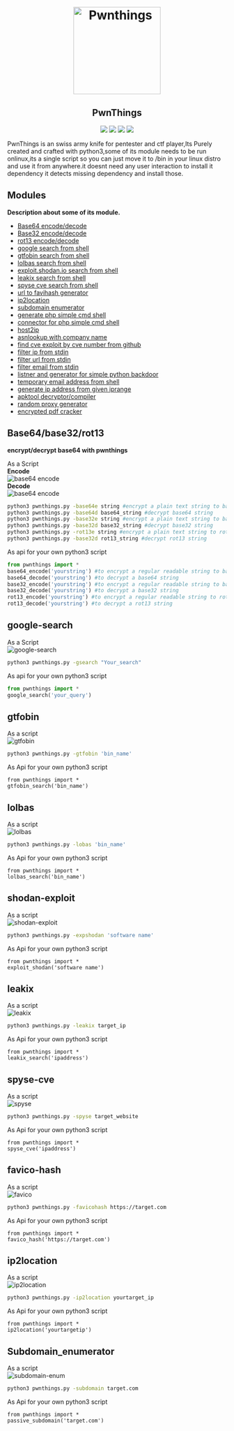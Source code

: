 <h1 align="center">
  <br>
  <a href="https://github.com/system00-security/pwnthings"><img src="https://i.ibb.co/NpTQHX6/S-T-T-2.png" width="200px" alt="Pwnthings"></a>
</h1>

<h2 align="center">PwnThings</h2>
<p align="center">
<a href="https://github.com/joyghoshs/pwnthings/issues"><img src="https://img.shields.io/badge/contributions-welcome-brightgreen.svg?style=flat"></a>
<a href="https://twitter.com/0xjoyghosh"><img src="https://img.shields.io/twitter/follow/0xjoyghosh.svg?logo=twitter"></a>
<a href="https://github.com/joyghoshs/security-testing-toolkit"><img src="https://img.shields.io/crates/l/security"></a>
<a href="https://system00-security.github.io"><img src="https://img.shields.io/badge/Under_Devlopment-Project-orange"></a>

  </p>
  
PwnThings is an swiss army knife for pentester and ctf player,Its Purely created and crafted with python3,some of its module needs to be run onlinux,its a single script so you can just move it to /bin in your linux distro and use it from anywhere.it doesnt need any user interaction to install it dependency it detects missing dependency and install those.

## Modules
**Description about some of its module.**
* [Base64 encode/decode](#base64base32rot13)
* [Base32 encode/decode](#base64base32rot13)
* [rot13  encode/decode](#base64base32rot13)
* [google search from shell](#google-search)
* [gtfobin search from shell](#gtfobin)
* [lolbas search from shell](#lolbas)
* [exploit.shodan.io search from shell](#shodan-exploit)
* [leakix search from shell](#leakix)
* [spyse cve search from shell](#spyse-cve)
* [url to favihash generator](#favico-hash)
* [ip2location](#ip2location)
* [subdomain enumerator](#subdomain-enumerator)
* [generate php simple cmd shell](#php-cmd-shell)
* [connector for php simple cmd shell](#php-cmd-shell)
* [host2ip](#host2ip)
* [asnlookup with company name](#asnlookup)
* [find cve exploit by cve number from github](#git-cve)
* [filter ip from stdin](#filter)
* [filter url from stdin](#filter)
* [filter email from stdin](#filter)
* [listner and generator for simple python backdoor](#pyBackdoor)
* [temporary email address from shell](#tempmail)
* [generate ip address from given iprange](#iprange)
* [apktool decryptor/compiler](#apktool)
* [random proxy generator](#random-proxy)
* [encrypted pdf cracker](#pdf-cracker)

## Base64/base32/rot13
**encrypt/decrypt base64 with pwnthings**</br>

As a Script<br/>
**Encode**<br/>
![base64 encode](https://i.ibb.co/GWH7h0w/pwnthingsbase64.png)<br/>
**Decode**<br/>
![base64 encode](https://i.ibb.co/jG7ShfQ/pwnthingsbase64d-png.png)

```bash
python3 pwnthings.py -base64e string #encrypt a plain text string to base64
python3 pwnthings.py -base64d base64_string #decrypt base64 string
python3 pwnthings.py -base32e string #encrypt a plain text string to base32
python3 pwnthings.py -base32d base32_string #decrypt base32 string
python3 pwnthings.py -rot13e string #encrypt a plain text string to rot13
python3 pwnthings.py -base32d rot13_string #decrypt rot13 string
```

As api for your own python3 script
```python
from pwnthings import *
base64_encode('yourstring') #to encrypt a regular readable string to base64
base64_decode('yourstring') #to decrypt a base64 string
base32_encode('yourstring') #to encrypt a regular readable string to base32
base32_decode('yourstring') #to decrypt a base32 string
rot13_encode('yourstring') #to encrypt a regular readable string to rot13
rot13_decode('yourstring') #to decrypt a rot13 string
```

## google-search
As a Script<br/>
![google-search](https://i.ibb.co/fXsmb0L/pwnthingsgoogle.png)<br/>
```bash
python3 pwnthings.py -gsearch "Your_search"
```
As api for your own python3 script
```python
from pwnthings import *
google_search('your_query')
```

## gtfobin
As a script<br/>
![gtfobin](https://imgur.com/4iPmh4x.png)

```bash
python3 pwnthings.py -gtfobin 'bin_name'
```

As Api for your own python3 script
```python3
from pwnthings import *
gtfobin_search('bin_name')
```


## lolbas
As a script<br/>
![lolbas](https://imgur.com/4SWnrBJ.png)

```bash
python3 pwnthings.py -lobas 'bin_name'
```

As Api for your own python3 script
```python3
from pwnthings import *
lolbas_search('bin_name')
```
## shodan-exploit
As a script<br/>
![shodan-exploit](https://imgur.com/5QVbkcG.png)

```bash
python3 pwnthings.py -expshodan 'software name'
```

As Api for your own python3 script
```python3
from pwnthings import *
exploit_shodan('software name')
```
## leakix
As a script<br/>
![leakix](https://imgur.com/st4D1y4.png)

```bash
python3 pwnthings.py -leakix target_ip
```

As Api for your own python3 script
```python3
from pwnthings import *
leakix_search('ipaddress')
```
## spyse-cve
As a script<br/>
![spyse](https://imgur.com/2RZ1RYT.png)

```bash
python3 pwnthings.py -spyse target_website
```

As Api for your own python3 script
```python3
from pwnthings import *
spyse_cve('ipaddress')
```
## favico-hash
As a script<br/>
![favico](https://imgur.com/Y2sXK3h.png)

```bash
python3 pwnthings.py -favicohash https://target.com
```

As Api for your own python3 script
```python3
from pwnthings import *
favico_hash('https://target.com')
```

## ip2location
As a script<br/>
![ip2location](https://imgur.com/wa6fxBW.png)

```bash
python3 pwnthings.py -ip2location yourtarget_ip
```

As Api for your own python3 script
```python3
from pwnthings import *
ip2location('yourtargetip')
```

## Subdomain_enumerator
As a script<br/>
![subdomain-enum](https://imgur.com/y16w75y.png)

```bash
python3 pwnthings.py -subdomain target.com
```

As Api for your own python3 script
```python3
from pwnthings import *
passive_subdomain('target.com')
```
